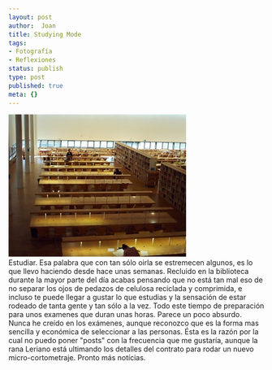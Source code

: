 ```yaml
---
layout: post
author:  Joan
title: Studying Mode
tags:
- Fotografía
- Reflexiones
status: publish
type: post
published: true
meta: {}
---
```

<img src="../images_posts/biblioteca.jpg" alt="Biblioteca" class="center"/><br />
Estudiar. Esa palabra que con tan sólo oirla se estremecen algunos,  es lo que llevo haciendo desde hace unas semanas. Recluido en la biblioteca durante la mayor parte del día acabas pensando que no está tan mal eso de no separar los ojos de pedazos de celulosa reciclada y comprimida, e incluso te puede llegar a gustar lo que estudias y la sensación de estar rodeado de tanta gente y tan sólo a la vez.
Todo este tiempo de preparación para unos examenes que duran unas horas. Parece un poco absurdo. Nunca he creído en los exámenes, aunque reconozco que es la forma mas sencilla y económica de seleccionar a las personas.
Ésta es la razón por la cual no puedo poner "posts" con la frecuencia que me gustaría, aunque la rana Leriano está ultimando los detalles del contrato para rodar un nuevo micro-cortometraje. Pronto más notícias.
